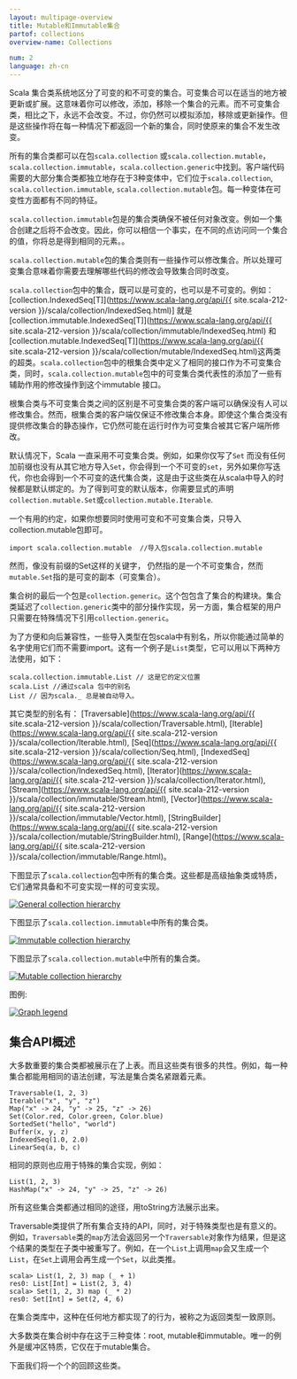 ```yaml
---
layout: multipage-overview
title: Mutable和Immutable集合
partof: collections
overview-name: Collections

num: 2
language: zh-cn
---
```



Scala 集合类系统地区分了可变的和不可变的集合。可变集合可以在适当的地方被更新或扩展。这意味着你可以修改，添加，移除一个集合的元素。而不可变集合类，相比之下，永远不会改变。不过，你仍然可以模拟添加，移除或更新操作。但是这些操作将在每一种情况下都返回一个新的集合，同时使原来的集合不发生改变。

所有的集合类都可以在包`scala.collection` 或`scala.collection.mutable`，`scala.collection.immutable`，`scala.collection.generic`中找到。客户端代码需要的大部分集合类都独立地存在于3种变体中，它们位于`scala.collection`, `scala.collection.immutable`, `scala.collection.mutable`包。每一种变体在可变性方面都有不同的特征。

`scala.collection.immutable`包是的集合类确保不被任何对象改变。例如一个集合创建之后将不会改变。因此，你可以相信一个事实，在不同的点访问同一个集合的值，你将总是得到相同的元素。。

`scala.collection.mutable`包的集合类则有一些操作可以修改集合。所以处理可变集合意味着你需要去理解哪些代码的修改会导致集合同时改变。

`scala.collection`包中的集合，既可以是可变的，也可以是不可变的。例如：[collection.IndexedSeq[T]](https://www.scala-lang.org/api/{{ site.scala-212-version }}/scala/collection/IndexedSeq.html)] 就是 [collection.immutable.IndexedSeq[T]](https://www.scala-lang.org/api/{{ site.scala-212-version }}/scala/collection/immutable/IndexedSeq.html) 和[collection.mutable.IndexedSeq[T]](https://www.scala-lang.org/api/{{ site.scala-212-version }}/scala/collection/mutable/IndexedSeq.html)这两类的超类。`scala.collection`包中的根集合类中定义了相同的接口作为不可变集合类，同时，`scala.collection.mutable`包中的可变集合类代表性的添加了一些有辅助作用的修改操作到这个immutable 接口。

根集合类与不可变集合类之间的区别是不可变集合类的客户端可以确保没有人可以修改集合。然而，根集合类的客户端仅保证不修改集合本身。即使这个集合类没有提供修改集合的静态操作，它仍然可能在运行时作为可变集合被其它客户端所修改。

默认情况下，Scala 一直采用不可变集合类。例如，如果你仅写了`Set` 而没有任何加前缀也没有从其它地方导入`Set`，你会得到一个不可变的`set`，另外如果你写迭代，你也会得到一个不可变的迭代集合类，这是由于这些类在从scala中导入的时候都是默认绑定的。为了得到可变的默认版本，你需要显式的声明`collection.mutable.Set`或`collection.mutable.Iterable`.

一个有用的约定，如果你想要同时使用可变和不可变集合类，只导入collection.mutable包即可。

	import scala.collection.mutable  //导入包scala.collection.mutable

然而，像没有前缀的Set这样的关键字， 仍然指的是一个不可变集合，然而`mutable.Set`指的是可变的副本（可变集合）。

集合树的最后一个包是`collection.generic`。这个包包含了集合的构建块。集合类延迟了`collection.generic`类中的部分操作实现，另一方面，集合框架的用户只需要在特殊情况下引用`collection.generic`。

为了方便和向后兼容性，一些导入类型在包scala中有别名，所以你能通过简单的名字使用它们而不需要import。这有一个例子是`List`类型，它可以用以下两种方法使用，如下：

    scala.collection.immutable.List // 这是它的定义位置
    scala.List //通过scala 包中的别名
    List // 因为scala._ 总是被自动导入。

其它类型的别名有： [Traversable](https://www.scala-lang.org/api/{{ site.scala-212-version }}/scala/collection/Traversable.html), [Iterable](https://www.scala-lang.org/api/{{ site.scala-212-version }}/scala/collection/Iterable.html), [Seq](https://www.scala-lang.org/api/{{ site.scala-212-version }}/scala/collection/Seq.html), [IndexedSeq](https://www.scala-lang.org/api/{{ site.scala-212-version }}/scala/collection/IndexedSeq.html), [Iterator](https://www.scala-lang.org/api/{{ site.scala-212-version }}/scala/collection/Iterator.html), [Stream](https://www.scala-lang.org/api/{{ site.scala-212-version }}/scala/collection/immutable/Stream.html), [Vector](https://www.scala-lang.org/api/{{ site.scala-212-version }}/scala/collection/immutable/Vector.html), [StringBuilder](https://www.scala-lang.org/api/{{ site.scala-212-version }}/scala/collection/mutable/StringBuilder.html), [Range](https://www.scala-lang.org/api/{{ site.scala-212-version }}/scala/collection/immutable/Range.html)。

下图显示了`scala.collection`包中所有的集合类。这些都是高级抽象类或特质，它们通常具备和不可变实现一样的可变实现。

[![General collection hierarchy][1]][1]

下图显示了`scala.collection.immutable`中所有的集合类。

[![Immutable collection hierarchy][2]][2]

下图显示了`scala.collection.mutable`中所有的集合类。

[![Mutable collection hierarchy][3]][3]

图例:

[![Graph legend][4]][4]

## 集合API概述

大多数重要的集合类都被展示在了上表。而且这些类有很多的共性。例如，每一种集合都能用相同的语法创建，写法是集合类名紧跟着元素。

    Traversable(1, 2, 3)
    Iterable("x", "y", "z")
    Map("x" -> 24, "y" -> 25, "z" -> 26)
    Set(Color.red, Color.green, Color.blue)
    SortedSet("hello", "world")
    Buffer(x, y, z)
    IndexedSeq(1.0, 2.0)
    LinearSeq(a, b, c)

相同的原则也应用于特殊的集合实现，例如：

    List(1, 2, 3)
    HashMap("x" -> 24, "y" -> 25, "z" -> 26)

所有这些集合类都通过相同的途径，用toString方法展示出来。  

Traversable类提供了所有集合支持的API，同时，对于特殊类型也是有意义的。例如，`Traversable`类的`map`方法会返回另一个`Traversable`对象作为结果，但是这个结果的类型在子类中被重写了。例如，在一个`List`上调用`map`会又生成一个`List`，在`Set`上调用会再生成一个`Set`，以此类推。  

    scala> List(1, 2, 3) map (_ + 1)
    res0: List[Int] = List(2, 3, 4)
    scala> Set(1, 2, 3) map (_ * 2)
    res0: Set[Int] = Set(2, 4, 6)

在集合类库中，这种在任何地方都实现了的行为，被称之为返回类型一致原则。  

大多数类在集合树中存在这于三种变体：root, mutable和immutable。唯一的例外是缓冲区特质，它仅在于mutable集合。  

下面我们将一个个的回顾这些类。


  [1]: /resources/images/tour/collections-diagram.svg
  [2]: /resources/images/tour/collections-immutable-diagram.svg
  [3]: /resources/images/tour/collections-mutable-diagram.svg
  [4]: /resources/images/tour/collections-legend-diagram.svg
